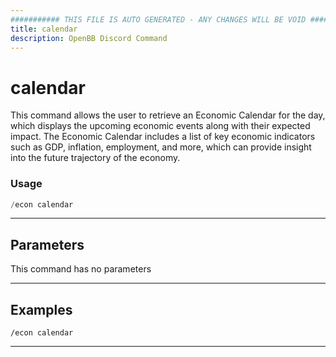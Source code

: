 ```yaml
---
########### THIS FILE IS AUTO GENERATED - ANY CHANGES WILL BE VOID ###########
title: calendar
description: OpenBB Discord Command
---
```


# calendar

This command allows the user to retrieve an Economic Calendar for the day, which displays the upcoming economic events along with their expected impact. The Economic Calendar includes a list of key economic indicators such as GDP, inflation, employment, and more, which can provide insight into the future trajectory of the economy.

### Usage

```python wordwrap
/econ calendar
```

---

## Parameters

This command has no parameters



---

## Examples

```
/econ calendar
```
---
